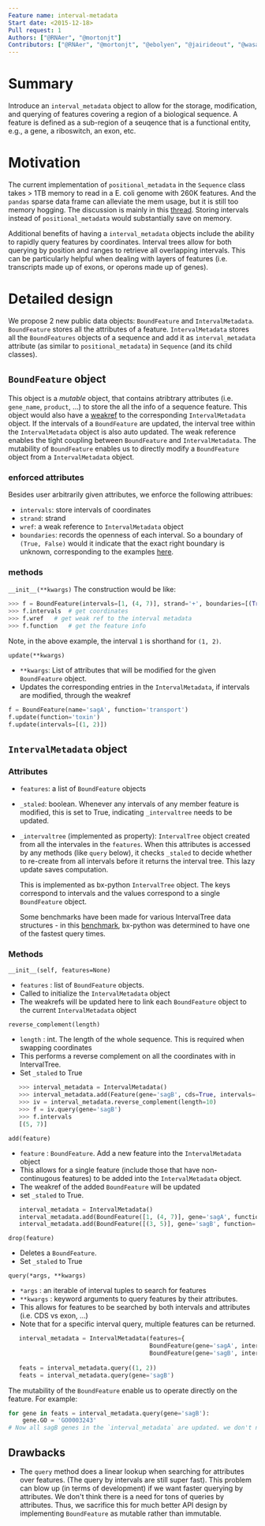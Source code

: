 ```yaml
---
Feature name: interval-metadata
Start date: <2015-12-18>
Pull request: 1
Authors: ["@RNAer", "@mortonjt"]
Contributors: ["@RNAer", "@mortonjt", "@ebolyen", "@jairideout", "@wasade", "@gregcaporaso", "@rob-knight"]
---
```


# Summary

Introduce an `interval_metadata` object to allow for the storage, modification, and querying of features covering a region of a biological sequence. A feature is defined as a sub-region of a seuqence that is a functional entity, e.g., a gene, a riboswitch, an exon, etc.

# Motivation

The current implementation of `positional_metadata` in the `Sequence` class takes > 1TB memory to read in a E. coli genome with 260K features. And the `pandas` sparse data frame can alleviate the mem usage, but it is still too memory hogging. The discussion is mainly in this [thread](https://github.com/biocore/scikit-bio/issues/1159).  Storing intervals instead of `positional_metadata` would substantially save on memory.

Additional benefits of having a `interval_metadata` objects include the ability to rapidly query features by coordinates.  Interval trees allow for both querying by position and ranges to retrieve all overlapping intervals.  This can be particularly helpful when dealing with layers of features (i.e. transcripts made up of exons, or operons made up of genes).

# Detailed design

We propose 2 new public data objects: `BoundFeature` and `IntervalMetadata`. `BoundFeature` stores all the attributes of a feature. `IntervalMetadata` stores all the `BoundFeatures` objects of a sequence and add it as `interval_metadata` attribute (as similar to `positional_metadata`) in `Sequence` (and its child classes).

## `BoundFeature` object
This object is a *mutable* object, that contains atribtrary attributes (i.e. `gene_name`, `product`, ...) to store the all the info of a sequence feature. This object would also have a [weakref](https://docs.python.org/3/library/weakref.html) to the corresponding `IntervalMetadata` object. If the intervals of a `BoundFeature` are updated, the interval tree within the `IntervalMetadata` object is also auto updated. The weak reference enables the tight coupling between `BoundFeature` and `IntervalMetadata`. The mutability of `BoundFeature` enables us to directly modify a `BoundFeature` object from a `IntervalMetadata` object.

### enforced attributes
Besides user arbitrarily given attributes, we enforce the following attribues:

* `intervals`: store intervals of coordinates
* `strand`: strand
* `wref`: a weak reference to `IntervalMetadata` object
* `boundaries`: records the openness of each interval.  So a boundary of `(True, False)` would it indicate that the exact right boundary is unknown, corresponding to the examples [here](ftp://ftp.ebi.ac.uk/pub/databases/embl/doc/FT_current.html#3.4.3).


### methods
`__init__(**kwargs)`
The construction would be like:
```python
>>> f = BoundFeature(intervals=[1, (4, 7)], strand='+', boundaries=[(True, True), (False, False)], wref=None, gene='sagA', function='toxin')
>>> f.intervals  # get coordinates
>>> f.wref   # get weak ref to the interval metadata
>>> f.function   # get the feature info
```
Note, in the above example, the interval `1` is shorthand for `(1, 2)`.

`update(**kwargs)`
- `**kwargs`: List of attributes that will be modified for the given `BoundFeature` object.
- Updates the corresponding entries in the `IntervalMetadata`, if intervals are modified, through the weakref

```python
f = BoundFeature(name='sagA', function='transport')
f.update(function='toxin')
f.update(intervals=[(1, 2)])
```


## `IntervalMetadata` object
### Attributes
* `features`: a list of `BoundFeature` objects
* `_staled`: boolean. Whenever any intervals of any member feature is modified, this is set to True, indicating `_intervaltree` needs to be updated.
* `_intervaltree` (implemented as property): `IntervalTree` object created from all the intervales in the `features`. When this attributes is accessed by any methods (like `query` below), it checks `_staled` to decide whether to re-create from all intervals before it returns the interval tree. This lazy update saves computation.

   This is implemented as bx-python `IntervalTree` object.  The keys correspond to intervals and the values correspond to a single `BoundFeature` object. 

   Some benchmarks have been made for various IntervalTree data structures - in this [benchmark](https://gist.github.com/shoyer/c939325f509d7c027949), bx-python was determined to have one of the fastest query times.

### Methods
`__init__(self, features=None)`
- `features` : list of `BoundFeature` objects.
- Called to initialize the `IntervalMetadata` object
- The weakrefs will be updated here to link each `BoundFeature` object to the current `IntervalMetadata` object

`reverse_complement(length)`
- `length` : int.  The length of the whole sequence.  This is required when swapping coordinates
- This performs a reverse complement on all the coordinates with in IntervalTree.
- Set `_staled` to True

```python
   >>> interval_metadata = IntervalMetadata()
   >>> interval_metadata.add(Feature(gene='sagB', cds=True, intervals=[(3, 5)])
   >>> iv = interval_metadata.reverse_complement(length=10)
   >>> f = iv.query(gene='sagB')
   >>> f.intervals
   [(5, 7)]
```

`add(feature)`
- `feature` : `BoundFeature`. Add a new feature into the `IntervalMetadata` object
- This allows for a single feature (include those that have non-continugous features) to be added into the `IntervalMetadata` object.
- The weakref of the added `BoundFeature` will be updated
- set `_staled` to True.
```python
   interval_metadata = IntervalMetadata()
   interval_metadata.add(BoundFeature([1, (4, 7)], gene='sagA', function='toxin'))
   interval_metadata.add(BoundFeature([(3, 5)], gene='sagB', function='toxin'), )
```

`drop(feature)`
- Deletes a `BoundFeature`.
- Set `_staled` to True

`query(*args, **kwargs)`
- `*args` : an iterable of interval tuples to search for features
- `**kwargs` : keyword arguments to query features by their attributes.
- This allows for features to be searched by both intervals and attributes (i.e. CDS vs exon, ...)
- Note that for a specific interval query, multiple features can be returned.

```python
   interval_metadata = IntervalMetadata(features={
                                        BoundFeature(gene='sagA', intervals=[(0, 2), (4, 7)]),
                                        BoundFeature(gene='sagB', intervals=[(3, 5)]}))
 
   feats = interval_metadata.query((1, 2))
   feats = interval_metadata.query(gene='sagB')
```

The mutability of the `BoundFeature` enable us to operate directly on the feature. For example:
```python
for gene in feats = interval_metadata.query(gene='sagB'):
    gene.GO = 'GO0003243'
# Now all sagB genes in the `interval_metadata` are updated. we don't need to interject the updated genes back into `interval_metadata` like we do for the previouly proposed imutable implementation.
```


## Drawbacks
- The `query` method does a linear lookup when searching for attributes over features. (The query by intervals are still super fast). This problem can blow up (in terms of development) if we want faster querying by attributes. We don't think there is a need for tons of queries by attributes. Thus, we sacrifice this for much better API design by implementing `BoundFeature` as mutable rather than immutable.
